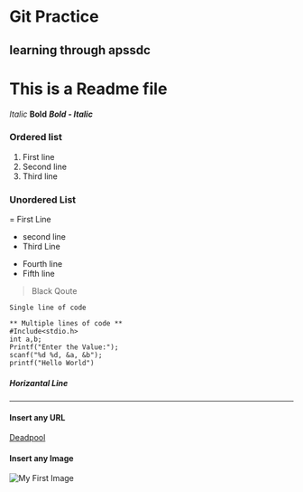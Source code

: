 # Git Practice 

## learning through apssdc


# This is a Readme file

*Italic*
**Bold**
***Bold - Italic***

### Ordered list
1. First line
2. Second line
3. Third line

### Unordered List 
= First Line
+ second line
+ Third Line
- Fourth line
- Fifth line

> Black Qoute

` Single line of code `
```
** Multiple lines of code **
#Include<stdio.h>
int a,b;
Printf("Enter the Value:");
scanf("%d %d, &a, &b");
printf("Hello World")

```
##### Horizantal Line
---

#### Insert any URL
[Deadpool](https://www.google.com)

#### Insert any Image
![My First Image](https://encrypted-tbn0.gstatic.com/images?q=tbn:ANd9GcSdzlPJ9vlSadIBYfYupVE7jNAwtR_aohQ6Hg&s)
